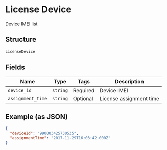 
# License Device

Device IMEI list

## Structure

`LicenseDevice`

## Fields

| Name | Type | Tags | Description |
|  --- | --- | --- | --- |
| `device_id` | `string` | Required | Device IMEI |
| `assignment_time` | `string` | Optional | License assignment time |

## Example (as JSON)

```json
{
  "deviceId": "990003425730535",
  "assignmentTime": "2017-11-29T16:03:42.000Z"
}
```


